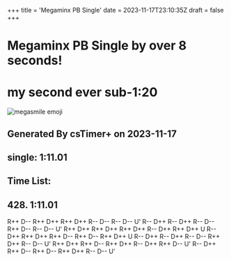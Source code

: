 +++
title = 'Megaminx PB Single'
date = 2023-11-17T23:10:35Z
draft = false
+++

# Megaminx PB Single by over 8 seconds!
# my second ever sub-1:20
![megasmile emoji](/megasmile.webp)

## Generated By csTimer+ on 2023-11-17
## single: 1:11.01

## Time List:
## 428. 1:11.01
  R++ D-- R++ D++ R++ D++ R-- D-- R-- D-- U'
  R-- D++ R-- D++ R-- D-- R++ D-- R-- D-- U'
  R++ D++ R++ D++ R++ D++ R-- D++ R++ D++ U
  R-- D++ R++ D++ R++ D-- R++ D-- R++ D++ U
  R-- D++ R-- D++ R-- D-- R++ D++ R-- D-- U'
  R++ D++ R++ D-- R++ D++ R-- D++ R++ D-- U'
  R-- D++ R++ D-- R++ D-- R++ D++ R-- D-- U'
